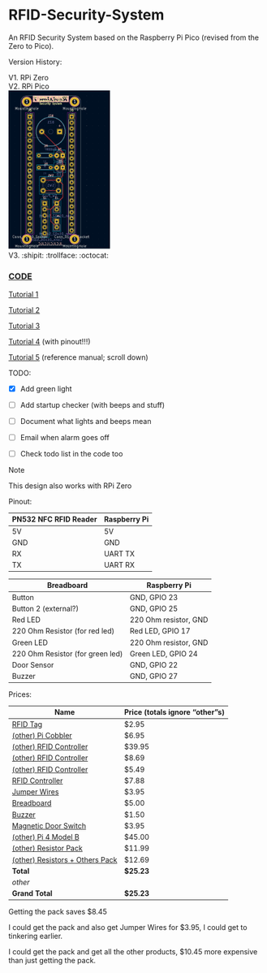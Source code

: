 # RFID-Security-System
An RFID Security System based on the Raspberry Pi Pico (revised from the Zero to Pico).

Version History:

<!-- If you put two spaces after a line it makes a new line but not as big 🤷 -->

V1. RPi Zero  
V2. RPi Pico  
<img src="/img/pcbV2-work-in-progress.png" alt="Sneak peak at version 2" width="200"/>  
V3. :shipit: :trollface: :octocat:  

### [CODE](/main.py)

[Tutorial 1](https://littlebirdelectronics.com.au/guides/181/nfc-module-with-raspberry-pi)

[Tutorial 2](https://learn.adafruit.com/adafruit-nfc-rfid-on-raspberry-pi/testing-it-out)

[Tutorial 3](https://core-electronics.com.au/guides/piicodev-rfid-module-guide-for-raspberry-pi/)

[Tutorial 4](http://wiki.sunfounder.cc/index.php?title=PN532_NFC_Module_for_Raspberry_Pi) (with pinout!!!)

[Tutorial 5](https://www.waveshare.com/w/upload/8/83/Nfc-tools_reference_manual.pdf) (reference manual; scroll down)

TODO: 

- [X] Add green light

- [ ] Add startup checker (with beeps and stuff)

- [ ] Document what lights and beeps mean

- [ ] Email when alarm goes off

- [ ] Check todo list in the code too

> [!NOTE]
> This design also works with RPi Zero

Pinout:

| **PN532 NFC RFID Reader** | **Raspberry Pi** |
| --- | --- |
| 5V                        | 5V               |
| GND                       | GND              |
| RX                        | UART TX          |
| TX                        | UART RX          |

| **Breadboard**                   | **Raspberry Pi**      |
| -------------------------------- | --------------------- |
| Button                           | GND, GPIO 23          |
| Button 2 (external?)             | GND, GPIO 25          |
| Red LED                          | 220 Ohm resistor, GND |
| 220 Ohm Resistor (for red led)   | Red LED, GPIO 17      |
| Green LED                        | 220 Ohm resistor, GND |
| 220 Ohm Resistor (for green led) | Green LED, GPIO 24    |
| Door Sensor                      | GND, GPIO 22          |
| Buzzer                           | GND, GPIO 27          |

Prices:

| Name | Price (totals ignore “other”s) |
| --- | --- |
| [RFID Tag](https://www.adafruit.com/product/4033) | $2.95 |
| [(other) Pi Cobbler](https://www.adafruit.com/product/2029) | $6.95 |
| [(other) RFID Controller](https://www.adafruit.com/product/364) | $39.95 |
| [(other) RFID Controller](https://www.amazon.com/dp/B01I1J17LC) | $8.69 |
| [(other) RFID Controller](https://www.amazon.com/HiLetgo-RFID-Kit-Arduino-Raspberry/dp/B01CSTW0IA/ref=sr_1_1_sspa?keywords=rc522+rfid+reader\&linkCode=ll2\&linkId=5c768527322a93c3f1ae3883817b8d14\&qid=1661434446\&s=electronics\&sr=1-1-spons\&psc=1\&spLa=ZW5jcnlwdGVkUXVhbGlmaWVyPUFUWDZGRjdQR01aVzEmZW5jcnlwdGVkSWQ9QTA5OTEzNDNVQjBDOTlMNVlTSEkmZW5jcnlwdGVkQWRJZD1BMDAxMjEzNzNNTEVBRUszQTlRS0cmd2lkZ2V0TmFtZT1zcF9hdGYmYWN0aW9uPWNsaWNrUmVkaXJlY3QmZG9Ob3RMb2dDbGljaz10cnVl) | $5.49 |
| [RFID Controller](https://www.ebay.com/itm/381374529898) | $7.88 |
| [Jumper Wires](https://www.adafruit.com/product/1956) | $3.95 |
| [Breadboard](https://www.adafruit.com/product/4539) | $5.00 |
| [Buzzer](https://www.adafruit.com/product/160) | $1.50 |
| [Magnetic Door Switch](https://www.adafruit.com/product/375) | $3.95 |
| [(other) Pi 4 Model B](https://www.pishop.us/product/raspberry-pi-4-model-b-2gb/?src=raspberrypi) | $45.00 |
| [(other) Resistor Pack](https://www.amazon.com/Elegoo-Values-Resistor-Assortment-Ohm-1M/dp/B072BL2VX1) | $11.99 |
| [(other) Resistors + Others Pack](https://www.amazon.com/Smraza-Breadboard-Resistors-Mega2560-Raspberry/dp/B01HRR7EBG) | $12.69 |
| **Total** | **$25.23** |
| _other_| |
| **Grand Total** | **$25.23** |

Getting the pack saves $8.45

I could get the pack and also get Jumper Wires for $3.95, I could get to tinkering earlier.

I could get the pack and get all the other products, $10.45 more expensive than just getting the pack.
